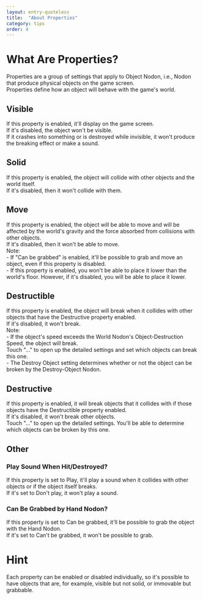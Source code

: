 ```yaml
---
layout: entry-quoteless
title:  "About Properties"
category: tips
order: 4
---
```

<h1>What Are Properties?</h1>
<p>Properties are a group of settings that apply to Object Nodon, i.e., Nodon that produce physical objects on the game screen.<br />Properties define how an object will behave with the game's world.</p>
<h2>Visible</h2>
<p>If this property is enabled, it'll display on the game screen.<br />If it's disabled, the object won't be visible.<br />If it crashes into something or is destroyed while invisible, it won't produce the breaking effect or make a sound.</p>
<h2>Solid</h2>
<p>If this property is enabled, the object will collide with other objects and the world itself.<br />If it's disabled, then it won't collide with them.</p>
<h2>Move</h2>
<p>If this property is enabled, the object will be able to move and will be affected by the world's gravity and the force absorbed from collisions with other objects.<br />If it's disabled, then it won't be able to move.<br />Note:<br />- If "Can be grabbed" is enabled, it'll be possible to grab and move an object, even if this property is disabled.<br />- If this property is enabled, you won't be able to place it lower than the world's floor. However, if it's disabled, you will be able to place it lower.</p>
<h2>Destructible</h2>
<p>If this property is enabled, the object will break when it collides with other objects that have the Destructive property enabled.<br />If it's disabled, it won't break.<br />Note:<br />- If the object's speed exceeds the World Nodon's Object-Destruction Speed, the object will break.<br />Touch "..." to open up the detailed settings and set which objects can break this one.<br />- The Destroy Object setting determines whether or not the object can be broken by the Destroy-Object Nodon.</p>
<h2>Destructive</h2>
<p>If this property is enabled, it will break objects that it collides with if those objects have the Destructible property enabled.<br />If it's disabled, it won't break other objects.<br />Touch "..." to open up the detailed settings. You'll be able to determine which objects can be broken by this one.<br /></p>
<h2>Other </h2>
<h3>Play Sound When Hit/Destroyed?</h3>
<p>If this property is set to Play, it'll play a sound when it collides with other objects or if the object itself breaks.<br />If it's set to Don't play, it won't play a sound.</p>
<h3>Can Be Grabbed by Hand Nodon?</h3>
<p>If this property is set to Can be grabbed, it'll be possible to grab the object with the Hand Nodon.<br />If it's set to Can't be grabbed, it won't be possible to grab.</p>
<h1>Hint</h1>
<p>Each property can be enabled or disabled individually, so it's possible to have objects that are, for example, visible but not solid, or immovable but grabbable.</p>